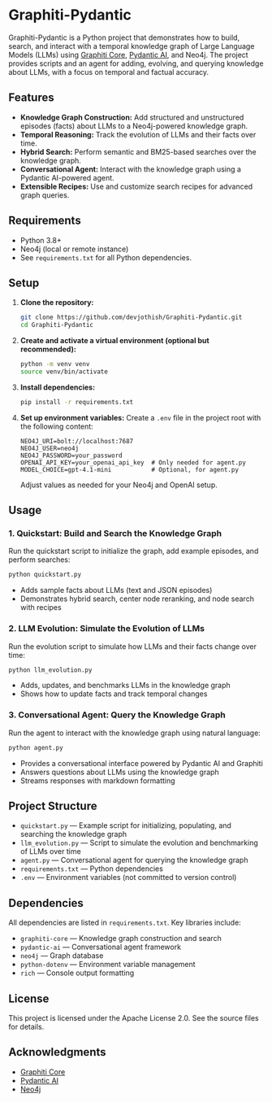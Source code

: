 # Graphiti-Pydantic

Graphiti-Pydantic is a Python project that demonstrates how to build, search, and interact with a temporal knowledge graph of Large Language Models (LLMs) using [Graphiti Core](https://github.com/zepresearch/graphiti-core), [Pydantic AI](https://github.com/zepresearch/pydantic-ai), and Neo4j. The project provides scripts and an agent for adding, evolving, and querying knowledge about LLMs, with a focus on temporal and factual accuracy.

## Features
- **Knowledge Graph Construction:** Add structured and unstructured episodes (facts) about LLMs to a Neo4j-powered knowledge graph.
- **Temporal Reasoning:** Track the evolution of LLMs and their facts over time.
- **Hybrid Search:** Perform semantic and BM25-based searches over the knowledge graph.
- **Conversational Agent:** Interact with the knowledge graph using a Pydantic AI-powered agent.
- **Extensible Recipes:** Use and customize search recipes for advanced graph queries.

## Requirements
- Python 3.8+
- Neo4j (local or remote instance)
- See `requirements.txt` for all Python dependencies.

## Setup
1. **Clone the repository:**
   ```bash
   git clone https://github.com/devjothish/Graphiti-Pydantic.git
   cd Graphiti-Pydantic
   ```
2. **Create and activate a virtual environment (optional but recommended):**
   ```bash
   python -m venv venv
   source venv/bin/activate
   ```
3. **Install dependencies:**
   ```bash
   pip install -r requirements.txt
   ```
4. **Set up environment variables:**
   Create a `.env` file in the project root with the following content:
   ```env
   NEO4J_URI=bolt://localhost:7687
   NEO4J_USER=neo4j
   NEO4J_PASSWORD=your_password
   OPENAI_API_KEY=your_openai_api_key  # Only needed for agent.py
   MODEL_CHOICE=gpt-4.1-mini           # Optional, for agent.py
   ```
   Adjust values as needed for your Neo4j and OpenAI setup.

## Usage

### 1. Quickstart: Build and Search the Knowledge Graph
Run the quickstart script to initialize the graph, add example episodes, and perform searches:
```bash
python quickstart.py
```
- Adds sample facts about LLMs (text and JSON episodes)
- Demonstrates hybrid search, center node reranking, and node search with recipes

### 2. LLM Evolution: Simulate the Evolution of LLMs
Run the evolution script to simulate how LLMs and their facts change over time:
```bash
python llm_evolution.py
```
- Adds, updates, and benchmarks LLMs in the knowledge graph
- Shows how to update facts and track temporal changes

### 3. Conversational Agent: Query the Knowledge Graph
Run the agent to interact with the knowledge graph using natural language:
```bash
python agent.py
```
- Provides a conversational interface powered by Pydantic AI and Graphiti
- Answers questions about LLMs using the knowledge graph
- Streams responses with markdown formatting

## Project Structure
- `quickstart.py` — Example script for initializing, populating, and searching the knowledge graph
- `llm_evolution.py` — Script to simulate the evolution and benchmarking of LLMs over time
- `agent.py` — Conversational agent for querying the knowledge graph
- `requirements.txt` — Python dependencies
- `.env` — Environment variables (not committed to version control)

## Dependencies
All dependencies are listed in `requirements.txt`. Key libraries include:
- `graphiti-core` — Knowledge graph construction and search
- `pydantic-ai` — Conversational agent framework
- `neo4j` — Graph database
- `python-dotenv` — Environment variable management
- `rich` — Console output formatting

## License
This project is licensed under the Apache License 2.0. See the source files for details.

## Acknowledgments
- [Graphiti Core](https://github.com/zepresearch/graphiti-core)
- [Pydantic AI](https://github.com/zepresearch/pydantic-ai)
- [Neo4j](https://neo4j.com/)